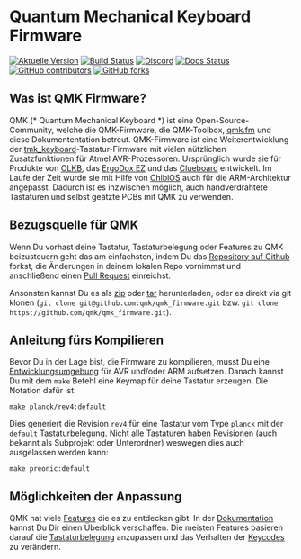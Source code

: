 # Quantum Mechanical Keyboard Firmware

[![Aktuelle Version](https://img.shields.io/github/tag/qmk/qmk_firmware.svg)](https://github.com/qmk/qmk_firmware/tags)
[![Build Status](https://travis-ci.org/qmk/qmk_firmware.svg?branch=master)](https://travis-ci.org/qmk/qmk_firmware)
[![Discord](https://img.shields.io/discord/440868230475677696.svg)](https://discord.gg/Uq7gcHh)
[![Docs Status](https://img.shields.io/badge/docs-ready-orange.svg)](https://docs.qmk.fm)
[![GitHub contributors](https://img.shields.io/github/contributors/qmk/qmk_firmware.svg)](https://github.com/qmk/qmk_firmware/pulse/monthly)
[![GitHub forks](https://img.shields.io/github/forks/qmk/qmk_firmware.svg?style=social&label=Fork)](https://github.com/qmk/qmk_firmware/)

## Was ist QMK Firmware?

QMK (* Quantum Mechanical Keyboard *) ist eine Open-Source-Community, welche die QMK-Firmware, die QMK-Toolbox, [qmk.fm](https://qmk.fm) und diese Dokumententation betreut. QMK-Firmware ist eine Weiterentwicklung der [tmk\_keyboard](http://github.com/tmk/tmk_keyboard)-Tastatur-Firmware mit vielen nützlichen Zusatzfunktionen für Atmel AVR-Prozessoren. Ursprünglich wurde sie für Produkte von [OLKB](http://olkb.com), das [ErgoDox EZ](http://www.ergodox-ez.com) und das [Clueboard](http://clueboard.co/) entwickelt. Im Laufe der Zeit wurde sie mit Hilfe von [ChibiOS](http://chibios.org) auch für die ARM-Architektur angepasst. Dadurch ist es inzwischen möglich, auch handverdrahtete Tastaturen und selbst geätzte PCBs mit QMK zu verwenden.

## Bezugsquelle für QMK

Wenn Du vorhast deine Tastatur, Tastaturbelegung  oder Features zu QMK beizusteuern geht das am einfachsten, indem Du das [Repository auf Github](https://github.com/qmk/qmk_firmware#fork-destination-box) forkst, die Änderungen in deinem lokalen Repo vornimmst und anschließend einen [Pull Request](https://github.com/qmk/qmk_firmware/pulls) einreichst.

Ansonsten kannst Du es als [zip](https://github.com/qmk/qmk_firmware/zipball/master) oder [tar](https://github.com/qmk/qmk_firmware/tarball/master) herunterladen, oder es direkt via git klonen (`git clone git@github.com:qmk/qmk_firmware.git` bzw. `git clone https://github.com/qmk/qmk_firmware.git`).


## Anleitung fürs Kompilieren

Bevor Du in der Lage bist, die Firmware zu kompilieren, musst Du eine [Entwicklungsumgebung](de/getting_started_build_tools.md) für AVR und/oder ARM aufsetzen. Danach kannst Du mit dem `make` Befehl eine Keymap für deine Tastatur erzeugen. Die Notation dafür ist:

    make planck/rev4:default

Dies generiert die Revision `rev4` für eine Tastatur vom Type `planck` mit der `default` Tastaturbelegung. Nicht alle Tastaturen haben Revisionen (auch bekannt als Subprojekt oder Unterordner) weswegen dies auch ausgelassen werden kann:

    make preonic:default

## Möglichkeiten der Anpassung

QMK hat viele [Features](de/features.md) die es zu entdecken gibt. In der [Dokumentation](https://docs.qmk.fmk) kannst Du Dir einen Überblick verschaffen. Die meisten Features basieren darauf die [Tastaturbelegung](de/keymap.md) anzupassen und das Verhalten der [Keycodes](de/keycodes.md) zu verändern.
